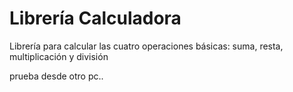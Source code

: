 # Librería Calculadora
Librería para calcular las cuatro operaciones básicas: suma, resta, multiplicación y división

prueba desde otro pc..